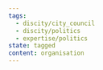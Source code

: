 ```yaml
---
tags:
  - discity/city_council
  - discity/politics
  - expertise/politics
state: tagged
content: organisation
---
```

